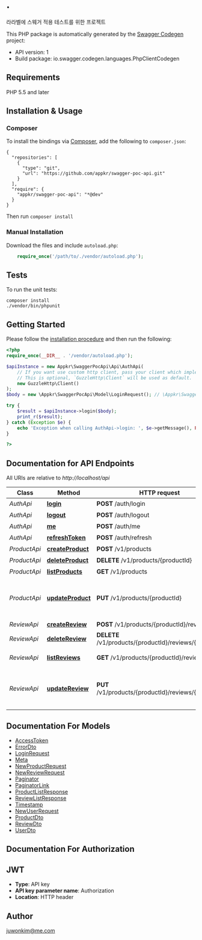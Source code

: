 # .
라라벨에 스웨거 적용 테스트를 위한 프로젝트

This PHP package is automatically generated by the [Swagger Codegen](https://github.com/swagger-api/swagger-codegen) project:

- API version: 1
- Build package: io.swagger.codegen.languages.PhpClientCodegen

## Requirements

PHP 5.5 and later

## Installation & Usage
### Composer

To install the bindings via [Composer](http://getcomposer.org/), add the following to `composer.json`:

```
{
  "repositories": [
    {
      "type": "git",
      "url": "https://github.com/appkr/swagger-poc-api.git"
    }
  ],
  "require": {
    "appkr/swagger-poc-api": "*@dev"
  }
}
```

Then run `composer install`

### Manual Installation

Download the files and include `autoload.php`:

```php
    require_once('/path/to/./vendor/autoload.php');
```

## Tests

To run the unit tests:

```
composer install
./vendor/bin/phpunit
```

## Getting Started

Please follow the [installation procedure](#installation--usage) and then run the following:

```php
<?php
require_once(__DIR__ . '/vendor/autoload.php');

$apiInstance = new Appkr\SwaggerPocApi\Api\AuthApi(
    // If you want use custom http client, pass your client which implements `GuzzleHttp\ClientInterface`.
    // This is optional, `GuzzleHttp\Client` will be used as default.
    new GuzzleHttp\Client()
);
$body = new \Appkr\SwaggerPocApi\Model\LoginRequest(); // \Appkr\SwaggerPocApi\Model\LoginRequest | 

try {
    $result = $apiInstance->login($body);
    print_r($result);
} catch (Exception $e) {
    echo 'Exception when calling AuthApi->login: ', $e->getMessage(), PHP_EOL;
}

?>
```

## Documentation for API Endpoints

All URIs are relative to *http://localhost/api*

Class | Method | HTTP request | Description
------------ | ------------- | ------------- | -------------
*AuthApi* | [**login**](docs/Api/AuthApi.md#login) | **POST** /auth/login | 로그인합니다.
*AuthApi* | [**logout**](docs/Api/AuthApi.md#logout) | **POST** /auth/logout | 로그아웃합니다.
*AuthApi* | [**me**](docs/Api/AuthApi.md#me) | **POST** /auth/me | 프로필 정보를 확인합니다.
*AuthApi* | [**refreshToken**](docs/Api/AuthApi.md#refreshtoken) | **POST** /auth/refresh | 로그인합니다.
*ProductApi* | [**createProduct**](docs/Api/ProductApi.md#createproduct) | **POST** /v1/products | 새 상품을 등록합니다.
*ProductApi* | [**deleteProduct**](docs/Api/ProductApi.md#deleteproduct) | **DELETE** /v1/products/{productId} | 상품을 삭제합니다.
*ProductApi* | [**listProducts**](docs/Api/ProductApi.md#listproducts) | **GET** /v1/products | 상품 목록을 조회합니다.
*ProductApi* | [**updateProduct**](docs/Api/ProductApi.md#updateproduct) | **PUT** /v1/products/{productId} | 상품을 수정합니다 (ON PURPOSE 10 SEC DELAY TO TEST PESSIMISTIC/OPTIMISTIC DB LOCK).
*ReviewApi* | [**createReview**](docs/Api/ReviewApi.md#createreview) | **POST** /v1/products/{productId}/reviews | 새 리뷰를 등록합니다.
*ReviewApi* | [**deleteReview**](docs/Api/ReviewApi.md#deletereview) | **DELETE** /v1/products/{productId}/reviews/{reviewId} | 리뷰를 삭제합니다.
*ReviewApi* | [**listReviews**](docs/Api/ReviewApi.md#listreviews) | **GET** /v1/products/{productId}/reviews | 상품에 대한 리뷰 목록을 조회합니다.
*ReviewApi* | [**updateReview**](docs/Api/ReviewApi.md#updatereview) | **PUT** /v1/products/{productId}/reviews/{reviewId} | 리뷰를 수정합니다 (ON PURPOSE 10 SEC DELAY TO TEST PESSIMISTIC/OPTIMISTIC DB LOCK).


## Documentation For Models

 - [AccessToken](docs/Model/AccessToken.md)
 - [ErrorDto](docs/Model/ErrorDto.md)
 - [LoginRequest](docs/Model/LoginRequest.md)
 - [Meta](docs/Model/Meta.md)
 - [NewProductRequest](docs/Model/NewProductRequest.md)
 - [NewReviewRequest](docs/Model/NewReviewRequest.md)
 - [Paginator](docs/Model/Paginator.md)
 - [PaginatorLink](docs/Model/PaginatorLink.md)
 - [ProductListResponse](docs/Model/ProductListResponse.md)
 - [ReviewListResponse](docs/Model/ReviewListResponse.md)
 - [Timestamp](docs/Model/Timestamp.md)
 - [NewUserRequest](docs/Model/NewUserRequest.md)
 - [ProductDto](docs/Model/ProductDto.md)
 - [ReviewDto](docs/Model/ReviewDto.md)
 - [UserDto](docs/Model/UserDto.md)


## Documentation For Authorization


## JWT

- **Type**: API key
- **API key parameter name**: Authorization
- **Location**: HTTP header


## Author

juwonkim@me.com


